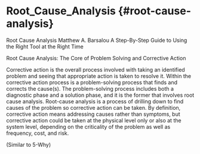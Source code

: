 # Root_Cause_Analysis {#root-cause-analysis}

Root Cause Analysis Matthew A. Barsalou A Step-By-Step Guide to Using the Right Tool at the Right Time

Root Cause Analysis: The Core of Problem Solving and Corrective Action

Corrective action is the overall process involved with taking an identified problem and seeing that appropriate action is taken to resolve it. Within the corrective action process is a problem-solving process that finds and corrects the cause(s). The problem-solving process includes both a diagnostic phase and a solution phase, and it is the former that involves root cause analysis. Root-cause analysis is a process of drilling down to find causes of the problem so corrective action can be taken. By definition, corrective action means addressing causes rather than symptoms, but corrective action could be taken at the physical level only or also at the system level, depending on the criticality of the problem as well as frequency, cost, and risk.

(Similar to 5-Why)